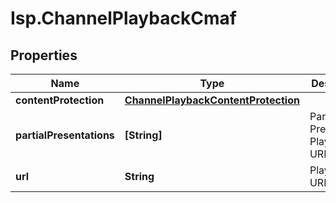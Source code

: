 # Isp.ChannelPlaybackCmaf

## Properties

Name | Type | Description | Notes
------------ | ------------- | ------------- | -------------
**contentProtection** | [**ChannelPlaybackContentProtection**](ChannelPlaybackContentProtection.md) |  | [optional] 
**partialPresentations** | **[String]** | Partial Presentation Playback URLs | [optional] 
**url** | **String** | Playback URL | 



